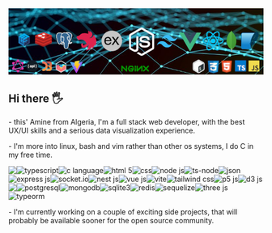 <div align="center">
  <img alt="banner" src="https://github.com/amineastro/amineastro/blob/main/github_banner.jpg">
</div>

## Hi there 🖐️  
<p>- this' Amine from Algeria, I'm a full stack web developer, with the best UX/UI skills and a serious data visualization experience.</p>
<p>- I'm more into linux, bash and vim rather than other os systems, I do C in my free time.</p>

<img align="left" alg="javascript" src="https://img.shields.io/badge/JavaScript-323330?style=for-the-badge&logo=javascript&logoColor=F7DF1E">
<img align="left" alt="typescript" src="https://img.shields.io/badge/TypeScript-007ACC?style=for-the-badge&logo=typescript&logoColor=white">
<img align="left" alt="c language" src="https://img.shields.io/badge/C-00599C?style=for-the-badge&logo=c&logoColor=white">
<img align="left" alt="html 5" src="https://img.shields.io/badge/HTML5-E34F26?style=for-the-badge&logo=html5&logoColor=white">
<img align="left" alt="css" src="https://img.shields.io/badge/CSS3-1572B6?style=for-the-badge&logo=css3&logoColor=white">
<img alt="json" src="https://img.shields.io/badge/json-5E5C5C?style=for-the-badge&logo=json&logoColor=white">

<img align="left" alt="node js" src="https://img.shields.io/badge/Node%20js-339933?style=for-the-badge&logo=nodedotjs&logoColor=white">
<img align="left" alt="ts-node" src="https://img.shields.io/badge/ts--node-3178C6?style=for-the-badge&logo=ts-node&logoColor=white">
<img align="left" alt="express js" src="https://img.shields.io/badge/Express%20js-000000?style=for-the-badge&logo=express&logoColor=white">
<img align="left" alt="socket.io" src="https://img.shields.io/badge/Socket.io-010101?&style=for-the-badge&logo=Socket.io&logoColor=white">
<img align="left" alt="nest js" src="https://img.shields.io/badge/nestjs-E0234E?style=for-the-badge&logo=nestjs&logoColor=white">
<img align="left" alt="vue js" src="https://img.shields.io/badge/Vue%20js-35495E?style=for-the-badge&logo=vuedotjs&logoColor=4FC08D">
<img align="left" alt="vite" src="https://img.shields.io/badge/Vite-B73BFE?style=for-the-badge&logo=vite&logoColor=FFD62E">
<img align="left" alt="tailwind css" src="https://img.shields.io/badge/Tailwind_CSS-38B2AC?style=for-the-badge&logo=tailwind-css&logoColor=white">
<img align="left" alt="p5 js" src="https://img.shields.io/badge/p5%20js-ED225D?style=for-the-badge&logo=p5dotjs&logoColor=white">
<img align="left" alt="d3 js" src="https://img.shields.io/badge/d3%20js-F9A03C?style=for-the-badge&logo=d3.js&logoColor=white">
<img align="left" alg="chart js" src="https://img.shields.io/badge/Chart%20js-FF6384?style=for-the-badge&logo=chartdotjs&logoColor=white">
<img alt="three js" src="https://img.shields.io/badge/ThreeJs-black?style=for-the-badge&logo=three.js&logoColor=white">

<img align="left" alt="postgresql" src="https://img.shields.io/badge/PostgreSQL-316192?style=for-the-badge&logo=postgresql&logoColor=white">
<img align="left" alt="mongodb" src="https://img.shields.io/badge/MongoDB-4EA94B?style=for-the-badge&logo=mongodb&logoColor=white">
<img align="left" alt="sqlite3" src="https://img.shields.io/badge/Sqlite-003B57?style=for-the-badge&logo=sqlite&logoColor=white">
<img align="left" alt="redis" src="https://img.shields.io/badge/redis-%23DD0031.svg?&style=for-the-badge&logo=redis&logoColor=white">
<img align="left" alt="sequelize" src="https://img.shields.io/badge/Sequelize-52B0E7?style=for-the-badge&logo=Sequelize&logoColor=white">
<img alt="typeorm" src="https://img.shields.io/badge/typeorm-FE0803?style=for-the-badge&logo=typeorm&logoColor=white">

<p align="left">- I'm currently working on a couple of exciting side projects, that will probably be available sooner for
  the open source community.
</p>


  
<!--

<div align="center">
  
![Top Langs](https://github-readme-stats.vercel.app/api/top-langs/?username=amineastro&layout=compact)

</div>


<img align="left" alt="arch linux" src="https://img.shields.io/badge/Arch_Linux-1793D1?style=for-the-badge&logo=arch-linux&logoColor=white">
<img alt="vim" src="https://img.shields.io/badge/VIM-%2311AB00.svg?&style=for-the-badge&logo=vim&logoColor=white">

**amineastro/amineastro** is a ✨ _special_ ✨ repository because its `README.md` (this file) appears on your GitHub profile.

Here are some ideas to get you started:

- 🔭 I’m currently working on ...
- 🌱 I’m currently learning ...
- 👯 I’m looking to collaborate on ...
- 🤔 I’m looking for help with ...
- 💬 Ask me about ...
- 📫 How to reach me: ...
- 😄 Pronouns: ...
- ⚡ Fun fact: ...
-->
